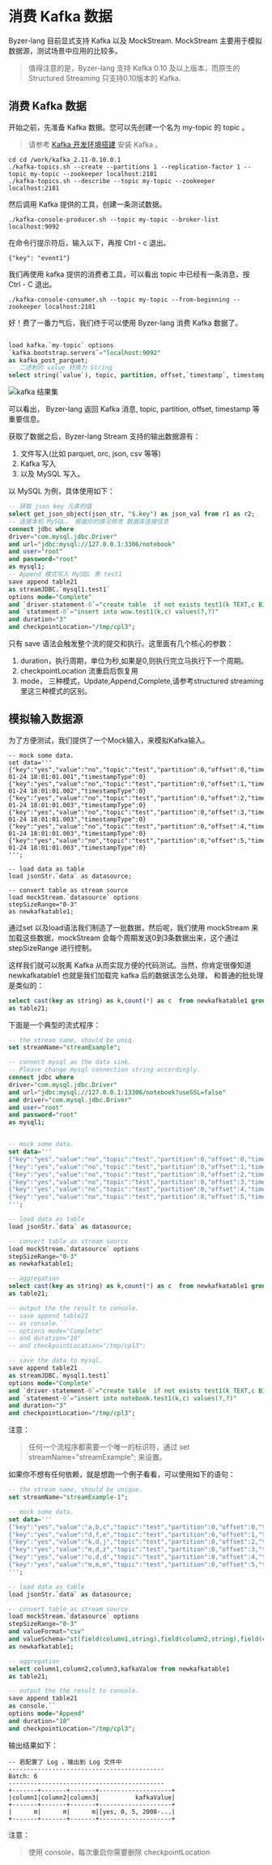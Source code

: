 # 消费 Kafka 数据

Byzer-lang 目前显式支持 Kafka 以及 MockStream. MockStream 主要用于模拟数据源，测试场景中应用的比较多。

> 值得注意的是，Byzer-lang 支持 Kafka 0.10 及以上版本，而原生的 Structured Streaming 只支持0.10版本的    Kafka.


## 消费 Kafka 数据
开始之前，先准备 Kafka 数据。您可以先创建一个名为 my-topic 的 topic 。
> 请参考 [Kafka 开发环境搭建](./kafka_local_install.md) 安装 Kafka 。

```shell
cd cd /work/kafka_2.11-0.10.0.1
./kafka-topics.sh --create --partitions 1 --replication-factor 1 --topic my-topic --zookeeper localhost:2181
./kafka-topics.sh --describe --topic my-topic --zookeeper localhost:2181
```

然后调用 Kafka 提供的工具，创建一条测试数据。
```shell
./kafka-console-producer.sh --topic my-topic --broker-list localhost:9092
```
在命令行提示符后，输入以下，再按 Ctrl - c 退出。
```text
{"key": "event1"}
```
我们再使用 kafka 提供的消费者工具，可以看出 topic 中已经有一条消息，按 Ctrl - C 退出。
```shell
./kafka-console-consumer.sh --topic my-topic --from-beginning --zookeeper localhost:2181
```

好！费了一番力气后，我们终于可以使用 Byzer-lang 消费 Kafka 数据了。

```sql

load kafka.`my-topic` options
`kafka.bootstrap.servers`="localhost:9092"
as kafka_post_parquet;
-- 二进制的 value 转换为 String
select string(`value`), topic, partition, offset,`timestamp`, timestampType from kafka_post_parquet as ddd;

```

![kafka 结果集](./kolo-kafka-consumer.PNG)

可以看出， Byzer-lang 返回 Kafka 消息, topic, partition, offset, timestamp 等重要信息。

获取了数据之后，Byzer-lang Stream 支持的输出数据源有：

1. 文件写入(比如 parquet, orc, json, csv 等等)
2. Kafka 写入
3. 以及 MySQL 写入。

以 MySQL 为例，具体使用如下：

```sql
-- 获取 json key 元素的值
select get_json_object(json_str, "$.key") as json_val from r1 as r2;
-- 连接本机 MySQL， 根据你的情况修改 数据库连接信息
connect jdbc where  
driver="com.mysql.jdbc.Driver"
and url="jdbc:mysql://127.0.0.1:3306/notebook"
and user="root"
and password="root"
as mysql1;
-- Append 模式写入 MySQL 表 test1
save append table21  
as streamJDBC.`mysql1.test1` 
options mode="Complete"
and `driver-statement-0`="create table  if not exists test1(k TEXT,c BIGINT)"
and `statement-0`="insert into wow.test1(k,c) values(?,?)"
and duration="3"
and checkpointLocation="/tmp/cpl3";
```

只有 save 语法会触发整个流的提交和执行。这里面有几个核心的参数：

1. duration，执行周期，单位为秒,如果是0,则执行完立马执行下一个周期。
2. checkpointLocation 流重启后恢复用
3. mode， 三种模式，Update,Append,Complete,请参考structured streaming里这三种模式的区别。

## 模拟输入数据源

为了方便测试，我们提供了一个Mock输入，来模拟Kafka输入。

```
-- mock some data.
set data='''
{"key":"yes","value":"no","topic":"test","partition":0,"offset":0,"timestamp":"2008-01-24 18:01:01.001","timestampType":0}
{"key":"yes","value":"no","topic":"test","partition":0,"offset":1,"timestamp":"2008-01-24 18:01:01.002","timestampType":0}
{"key":"yes","value":"no","topic":"test","partition":0,"offset":2,"timestamp":"2008-01-24 18:01:01.003","timestampType":0}
{"key":"yes","value":"no","topic":"test","partition":0,"offset":3,"timestamp":"2008-01-24 18:01:01.003","timestampType":0}
{"key":"yes","value":"no","topic":"test","partition":0,"offset":4,"timestamp":"2008-01-24 18:01:01.003","timestampType":0}
{"key":"yes","value":"no","topic":"test","partition":0,"offset":5,"timestamp":"2008-01-24 18:01:01.003","timestampType":0}
''';

-- load data as table
load jsonStr.`data` as datasource;

-- convert table as stream source
load mockStream.`datasource` options 
stepSizeRange="0-3"
as newkafkatable1;
```

通过set 以及load语法我们制造了一批数据，然后呢，我们使用 mockStream 来加载这些数据，mockStream
会每个周期发送0到3条数据出来，这个通过 stepSizeRange 进行控制。

这样我们就可以脱离 Kafka 从而实现方便的代码测试。当然，你肯定很像知道 newkafkatable1 也就是我们加载完 kafka 后的数据该怎么处理，
和普通的批处理是类似的：

```sql
select cast(key as string) as k,count(*) as c  from newkafkatable1 group by k
as table21;
```

下面是一个典型的流式程序：

```sql
-- the stream name, should be uniq.
set streamName="streamExample";

-- connect mysql as the data sink.
-- Please change mysql connection string accordingly. 
connect jdbc where  
driver="com.mysql.jdbc.Driver"
and url="jdbc:mysql://127.0.0.1:13306/notebook?useSSL=false"
and driver="com.mysql.jdbc.Driver"
and user="root"
and password="root"
as mysql1;


-- mock some data.
set data='''
{"key":"yes","value":"no","topic":"test","partition":0,"offset":0,"timestamp":"2008-01-24 18:01:01.001","timestampType":0}
{"key":"yes","value":"no","topic":"test","partition":0,"offset":1,"timestamp":"2008-01-24 18:01:01.002","timestampType":0}
{"key":"yes","value":"no","topic":"test","partition":0,"offset":2,"timestamp":"2008-01-24 18:01:01.003","timestampType":0}
{"key":"yes","value":"no","topic":"test","partition":0,"offset":3,"timestamp":"2008-01-24 18:01:01.003","timestampType":0}
{"key":"yes","value":"no","topic":"test","partition":0,"offset":4,"timestamp":"2008-01-24 18:01:01.003","timestampType":0}
{"key":"yes","value":"no","topic":"test","partition":0,"offset":5,"timestamp":"2008-01-24 18:01:01.003","timestampType":0}
''';

-- load data as table
load jsonStr.`data` as datasource;

-- convert table as stream source
load mockStream.`datasource` options 
stepSizeRange="0-3"
as newkafkatable1;

-- aggregation 
select cast(key as string) as k,count(*) as c  from newkafkatable1 group by k
as table21;

-- output the the result to console.
-- save append table21  
-- as console.`` 
-- options mode="Complete"
-- and duration="10"
-- and checkpointLocation="/tmp/cpl3";

-- save the data to mysql.
save append table21  
as streamJDBC.`mysql1.test1` 
options mode="Complete"
and `driver-statement-0`="create table  if not exists test1(k TEXT,c BIGINT)"
and `statement-0`="insert into notebook.test1(k,c) values(?,?)"
and duration="3"
and checkpointLocation="/tmp/cpl3";
```

注意：

> 任何一个流程序都需要一个唯一的标识符，通过  set streamName="streamExample"; 来设置。

如果你不想有任何依赖，就是想跑一个例子看看，可以使用如下的语句：

```sql
-- the stream name, should be unique.
set streamName="streamExample-1";

-- mock some data.
set data='''
{"key":"yes","value":"a,b,c","topic":"test","partition":0,"offset":0,"timestamp":"2008-01-24 18:01:01.001","timestampType":0}
{"key":"yes","value":"d,f,e","topic":"test","partition":0,"offset":1,"timestamp":"2008-01-24 18:01:01.002","timestampType":0}
{"key":"yes","value":"k,d,j","topic":"test","partition":0,"offset":2,"timestamp":"2008-01-24 18:01:01.003","timestampType":0}
{"key":"yes","value":"m,d,z","topic":"test","partition":0,"offset":3,"timestamp":"2008-01-24 18:01:01.003","timestampType":0}
{"key":"yes","value":"o,d,d","topic":"test","partition":0,"offset":4,"timestamp":"2008-01-24 18:01:01.003","timestampType":0}
{"key":"yes","value":"m,m,m","topic":"test","partition":0,"offset":5,"timestamp":"2008-01-24 18:01:01.003","timestampType":0}
''';

-- load data as table
load jsonStr.`data` as datasource;

-- convert table as stream source
load mockStream.`datasource` options 
stepSizeRange="0-3"
and valueFormat="csv"
and valueSchema="st(field(column1,string),field(column2,string),field(column3,string))"
as newkafkatable1;

-- aggregation 
select column1,column2,column3,kafkaValue from newkafkatable1 
as table21;

-- output the the result to console.
save append table21  
as console.`` 
options mode="Append"
and duration="10"
and checkpointLocation="/tmp/cpl3";
```

输出结果如下：


```text
-- 若配置了 Log ，输出到 Log 文件中
-------------------------------------------
Batch: 6
-------------------------------------------
+-------+-------+-------+--------------------+
|column1|column2|column3|          kafkaValue|
+-------+-------+-------+--------------------+
|      m|      m|      m|[yes, 0, 5, 2008-...|
+-------+-------+-------+--------------------+
```

注意：

> 使用 console，每次重启你需要删除 checkpointLocation
